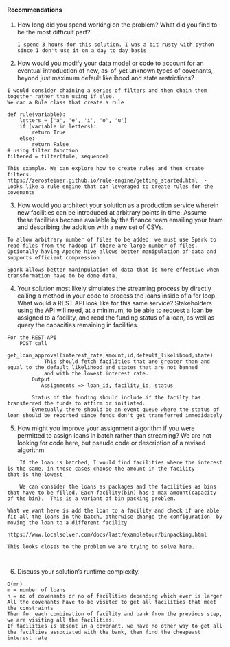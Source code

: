 #### Recommendations

1. How long did you spend working on the problem? What did you find to be the most
difficult part?

    ```I spend 3 hours for this solution. I was a bit rusty with python since I don't use it on a day to day basis```

2. How would you modify your data model or code to account for an eventual introduction
of new, as-of-yet unknown types of covenants, beyond just maximum default likelihood
and state restrictions?
```
I would consider chaining a series of filters and then chain them together rather than using if else.
We can a Rule class that create a rule

def rule(variable):
    letters = ['a', 'e', 'i', 'o', 'u']
    if (variable in letters):
        return True
    else:
        return False
# using filter function
filtered = filter(fule, sequence)

This example. We can explore how to create rules and then create filters.
https://zerosteiner.github.io/rule-engine/getting_started.html  - Looks like a rule engine that can leveraged to create rules for the covenants
```

3. How would you architect your solution as a production service wherein new facilities can
be introduced at arbitrary points in time. Assume these facilities become available by the
finance team emailing your team and describing the addition with a new set of CSVs.
```
To allow arbitrary number of files to be added, we must use Spark to read files from the hadoop if there are large number of files. Optionally having Apache hive allows better manipulation of data and supports efficient compression

Spark allows better maninpulation of data that is more effective when transformation have to be done data.
```
4. Your solution most likely simulates the streaming process by directly calling a method in
your code to process the loans inside of a for loop. What would a REST API look like for
this same service? Stakeholders using the API will need, at a minimum, to be able to
request a loan be assigned to a facility, and read the funding status of a loan, as well as
query the capacities remaining in facilities.
```
For the REST API 
    POST call 
        get_loan_approval(interest_rate,amount,id,default_likelihood,state)
            This should fetch facilities that are greater than and equal to the default_likelihood and states that are not banned
            and with the lowest interest rate.
        Output 
           Assignments => loan_id, facility_id, status
        
        Status of the funding should include if the facilty has transferred the funds to affirm or initiated.
        Evnetually there should be an event queue where the status of loan should be reported since funds don't get transferred immedidately  
```

5. How might you improve your assignment algorithm if you were permitted to assign loans
in batch rather than streaming? We are not looking for code here, but pseudo code or
description of a revised algorithm
```
    If the loan is batched, I would find facilities where the interest is the same, in those cases choose the amount in the facility 
that is the lowest
        
    We can consider the loans as packages and the facilities as bins that have to be filled. Each facility(bin) has a max amount(capacity of the bin).  This is a variant of bin packing problem.

What we want here is add the loan to a facility and check if are able fit all the loans in the batch, otherwise change the configuration  by moving the loan to a different facility

https://www.localsolver.com/docs/last/exampletour/binpacking.html

This looks closes to the problem we are trying to solve here.

            
```
6. Discuss your solution’s runtime complexity.
```
O(mn)
m = number of loans
n = no of covenants or no of facilities depending which ever is larger
All the covenants have to be visited to get all facilities that meet the constraints
Then for each combination of facility and bank from the previous step, we are visiting all the facilities.
If facilities is absent in a covenant, we have no other way to get all the facilties associated with the bank, then find the cheapeast interest rate
```
```